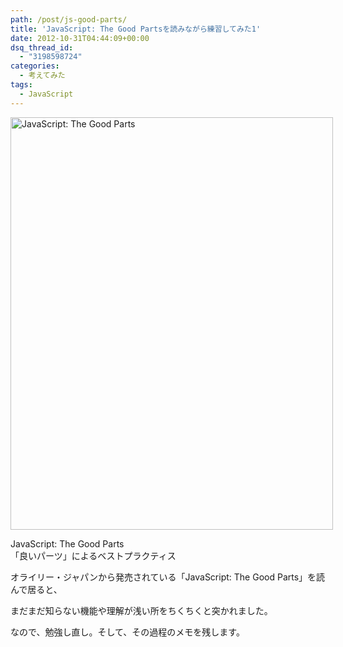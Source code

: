 ```yaml
---
path: /post/js-good-parts/
title: 'JavaScript: The Good Partsを読みながら練習してみた1'
date: 2012-10-31T04:44:09+00:00
dsq_thread_id:
  - "3198598724"
categories:
  - 考えてみた
tags:
  - JavaScript
---
```

<div id="attachment_151" style="width: 526px" class="wp-caption alignnone">
  <img src="/images/2012/10/picture_large978-4-87311-391-3.jpeg" alt="JavaScript: The Good Parts" title="JavaScript: The Good Parts" width="516" height="660" class="size-full wp-image-151" />
  
  <p class="wp-caption-text">
    </span> JavaScript: The Good Parts<br />「良いパーツ」によるベストプラクティス
  </p>
</div>

オライリー・ジャパンから発売されている「JavaScript: The Good Parts」を読んで居ると、

まだまだ知らない機能や理解が浅い所をちくちくと突かれました。

なので、勉強し直し。そして、その過程のメモを残します。

<div style="font-size:0px;height:0px;line-height:0px;margin:0;padding:0;clear:both">
</div>